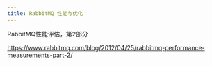 ```yaml
---
title: RabbitMQ 性能与优化
---
```


RabbitMQ性能评估，第2部分

<https://www.rabbitmq.com/blog/2012/04/25/rabbitmq-performance-measurements-part-2/>
